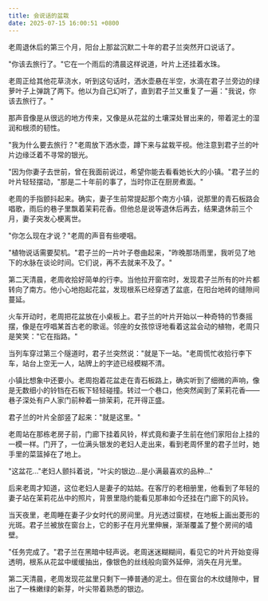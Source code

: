 ```yaml
---
title: 会说话的盆栽
date: 2025-07-15 16:00:51 +0800
---
```


老周退休后的第三个月，阳台上那盆沉默二十年的君子兰突然开口说话了。

"你该去旅行了。"它在一个雨后的清晨这样说道，叶片上还挂着水珠。

老周正给其他花草浇水，听到这句话时，洒水壶悬在半空，水滴在君子兰旁边的绿萝叶子上弹跳了两下。他以为自己幻听了，直到君子兰又重复了一遍："我说，你该去旅行了。"

那声音像是从很远的地方传来，又像是从花盆的土壤深处冒出来的，带着泥土的湿润和根须的韧性。

"我为什么要去旅行？"老周放下洒水壶，蹲下来与盆栽平视。他注意到君子兰的叶片边缘泛着不寻常的银光。

"因为你妻子去世前，曾在我面前说过，希望你能去看看她长大的小镇。"君子兰的叶片轻轻摆动，"那是二十年前的事了，当时你正在厨房煮面。"

老周的手指颤抖起来。确实，妻子生前常提起那个南方小镇，说那里的青石板路会唱歌，雨后的巷子里飘着茉莉花香。但他总是说等退休后再去，结果退休前三个月，妻子突发心梗离世。

"你怎么现在才说？"老周的声音有些哽咽。

"植物说话需要契机。"君子兰的一片叶子卷曲起来，"昨晚那场雨里，我听见了地下的水脉在谈论时间。它们说，再不去就来不及了。"

第二天清晨，老周收拾好简单的行李。当他拉开窗帘时，发现君子兰所有的叶片都转向了南方。他小心地抱起花盆，发现根系已经穿透了盆底，在阳台地砖的缝隙间蔓延。

火车开动时，老周把花盆放在小桌板上。君子兰的叶片开始以一种奇特的节奏摇摆，像是在哼唱某首古老的歌谣。邻座的女孩惊讶地看着这盆会动的植物，老周只是笑笑："它在指路。"

当列车穿过第三个隧道时，君子兰突然说："就是下一站。"老周慌忙收拾行李下车，站台上空无一人，站牌上的字迹已经模糊不清。

小镇比想象中还要小。老周抱着花盆走在青石板路上，确实听到了细微的声响，像是无数细小的铃铛在石板下轻轻碰撞。转过一个巷口，他突然闻到了茉莉花香——巷子深处有户人家门前种着一排茉莉，花开得正盛。

君子兰的叶片全部竖了起来："就是这里。"

老周站在那栋老房子前，门廊下挂着风铃，样式竟和妻子生前在他们家阳台上挂的一模一样。门开了，一位满头银发的老妇人走出来，看到老周怀里的君子兰时，她手里的菜篮掉在了地上。

"这盆花..."老妇人颤抖着说，"叶尖的银边...是小满最喜欢的品种..."

后来老周才知道，这位老妇人是妻子的姑姑。在客厅的老相册里，他看到了年轻的妻子站在茉莉花丛中的照片，背景里隐约能看见那串如今还挂在门廊下的风铃。

当天夜里，老周睡在妻子少女时代的房间里。月光透过窗棂，在地板上画出菱形的光斑。君子兰被放在窗台上，它的影子在月光里伸展，渐渐覆盖了整个房间的墙壁。

"任务完成了。"君子兰在黑暗中轻声说。老周迷迷糊糊间，看见它的叶片开始变得透明，根系从花盆中缓缓抽出，像银色的丝线般向窗外延伸，消失在月光里。

第二天清晨，老周发现花盆里只剩下一捧普通的泥土。但在窗台的木纹缝隙中，冒出了一株嫩绿的新芽，叶尖带着熟悉的银边。
